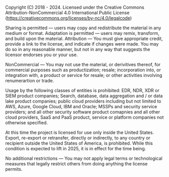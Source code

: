 Copyright (C) 2018 - 2024. Licensed under the Creative Commons Attribution-NonCommercial 4.0 International Public License
(https://creativecommons.org/licenses/by-nc/4.0/legalcode)

Sharing is permitted — users may copy and redistribute the material in any medium or format. 
Adaptation is permitted — users may remix, transform, and build upon the material. 
Attribution — You must give appropriate credit, provide a link to the license, and indicate if changes were made.
You may do so in any reasonable manner, but not in any way that suggests the licensor endorses you or your use.

NonCommercial — You may not use the material, or derivitives thereof, for commercial purposes such as productization; resale; 
incorporation into, or integration with, a product or service for resale; or other activities involving renumerartion or trade.

Usage by the following classes of entities is prohibited: EDR, NDR, XDR or SIEM product companies; Search, database, data aggregation and / or data lake product companies; public cloud providers including but not limited to AWS, Azure, Google Cloud, IBM and Oracle; MSSPs and security service providers; and all other security software product comapnies and all other cloud providers, SaaS and PaaS product, service or platform companies not otherwise specified. 

At this time the project is licensed for use only inside the United States. Export, re-export or retransfer, directly or indirectly, to any country or recipient outside the United States of America, is prohibited. While this condition is expected to lift in 2025, it is in effect for the time being.

No additional restrictions — You may not apply legal terms or technological measures that legally restrict others
from doing anything the license permits.
